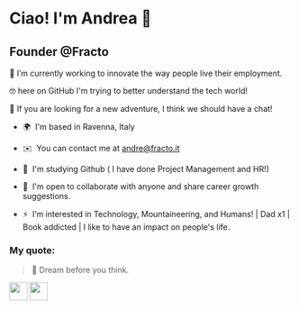 Ciao! I'm Andrea 👋
=============================================================================================================================

Founder @Fracto
---------------------------------------

🔭 I’m currently working to innovate the way people live their employment.

🤓 here on GitHub I'm trying to better understand the tech world! 

💬 If you are looking for a new adventure, I think we should have a chat!


* 🌍  I'm based in Ravenna, Italy
* ✉️  You can contact me at [andre@fracto.it](mailto:andre@fracto.it)
* 🧠  I'm studying Github ( I have done Project Management and HR!)
* 🤝  I'm open to collaborate with anyone and share career growth suggestions. 
  
* ⚡  I’m interested in Technology, Mountaineering, and Humans! | Dad x1 | Book addicted | I like to have an impact on people's life.

### My quote: 

> 🥠 Dream before you think. 

<p align="left"> <a href="https://www.github.com/Andrez111" target="_blank" rel="noreferrer"><img src="https://raw.githubusercontent.com/danielcranney/readme-generator/main/public/icons/socials/github.svg" width="32" height="32" /></a> <a href="https://www.linkedin.com/in/andreazuppicich/" target="_blank" rel="noreferrer"><img src="https://raw.githubusercontent.com/danielcranney/readme-generator/main/public/icons/socials/linkedin.svg" width="32" height="32" /></a></p>
